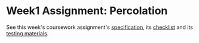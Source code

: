 # Week1 Assignment: Percolation

See this week's coursework assignment's [specification](http://coursera.cs.princeton.edu/algs4/assignments/percolation.html),
its [checklist](http://coursera.cs.princeton.edu/algs4/checklists/percolation.html) and 
its [testing materials](http://coursera.cs.princeton.edu/algs4/testing/percolation-testing.zip).

